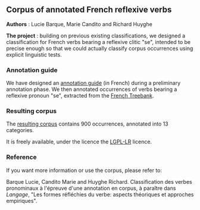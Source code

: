 ## Corpus of annotated French reflexive verbs

**Authors** : Lucie Barque, Marie Candito and Richard Huyghe

**The project** : building on previous existing classifications, we designed a classification for French verbs bearing a reflexive clitic "se", intended to be precise enough so that we could actually classify corpus occurrences using explicit linguistic tests.


### Annotation guide

We have designed an [annotation guide](https://frenchreflverbs.github.io/French-Reflexive-Verbs/FrenchReflVerbs_guide_annotation_v1.0.pdf) (in French) during a preliminary annotation phase. We then annotated occurrences of verbs bearing a reflexive pronoun "se", extracted from the [French Treebank](http://ftb.linguist.univ-paris-diderot.fr/).

### Resulting corpus
The [resulting corpus](https://frenchreflverbs.github.io/French-Reflexive-Verbs/FTBse900_v1.0.zip) contains 900 occurrences, annotated into 13 categories.

It is freely available, under the licence the [LGPL-LR](https://spdx.org/licenses/LGPLLR.html) licence.

### Reference

If you want more information or use the corpus, please refer to:

Barque Lucie, Candito Marie and Huyghe Richard. Classification des verbes pronominaux à l'épreuve d'une annotation en corpus, à paraître dans *Langage*, "Les formes réfléchies du verbe: aspects théoriques et approches empiriques".





